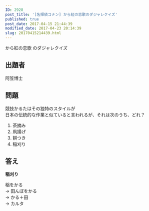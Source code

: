 ```yaml
---
ID: 2928
post_title: '[名探偵コナン] から紅の恋歌のダジャレクイズ'
published: true
post_date: 2017-04-15 21:44:39
modified_date: 2017-04-23 20:14:39
slug: 20170415214439.html
---
```

<p>から紅の恋歌 のダジャレクイズ</p>
<p><!--more--></p>
<h2>出題者</h2>
<p>阿笠博士</p>
<h2>問題</h2>
<p>競技かるたはその独特のスタイルが<br />
日本の伝統的な作業と似ていると言われるが、それは次のうち、どれ？</p>
<ol>
<li>茶摘み</li>
<li>凧揚げ</li>
<li>餅つき</li>
<li>稲刈り</li>
</ol>
<h2>答え</h2>
<p><strong>稲刈り</strong></p>
<p>稲をかる<br />
→ 田んぼをかる<br />
→ かる＋田<br />
→ カルタ</p>